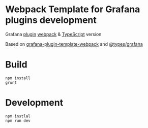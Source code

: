 # Webpack Template for Grafana plugins development



Grafana [plugin](http://docs.grafana.org/plugins/developing/development/)
[webpack](https://webpack.github.io) & [TypeScript](https://github.com/Microsoft/TypeScript) version

Based on [grafana-plugin-template-webpack](https://github.com/CorpGlory/grafana-plugin-template-webpack) and [@types/grafana](https://github.com/CorpGlory/types-grafana)

# Build

```
npm install
grunt
```

# Development

```
npm instlal
npm run dev
```